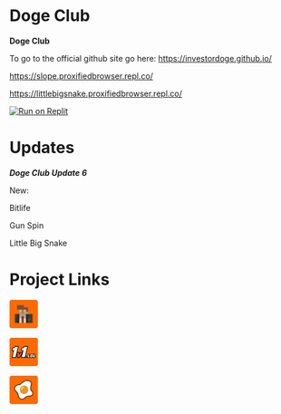 # Doge Club

**Doge Club**


To go to the official github site go here: https://investordoge.github.io/

https://slope.proxifiedbrowser.repl.co/

https://littlebigsnake.proxifiedbrowser.repl.co/

<p dir="auto"><a href="https://replit.com/github/investordoge/investordoge.github.io" rel="nofollow"><img src="https://camo.githubusercontent.com/de8d18f58a5c013d803964424dc10e4276d57c2d9f7d2bd5ce2ffa127d6e832c/68747470733a2f2f62696e6261736862616e616e612e6769746875622e696f2f6465706c6f792d627574746f6e732f627574746f6e732f72656d6164652f7265706c69742e737667" alt="Run on Replit" data-canonical-src="https://binbashbanana.github.io/deploy-buttons/buttons/remade/replit.svg" style="max-width: 100%;"></a></p>

  # Updates

***Doge Club Update 6***

New:

Bitlife

Gun Spin

Little Big Snake

  # Project Links
  
<p dir="auto"><a href="https://www.browserfps.repl.co" rel="nofollow"><img src="https://raw.githubusercontent.com/InvestorDoge/InvestorDoge.github.io/main/Redirect.png" wdith="50" height="50" alt="Run on Replit" data-canonical-src="https://raw.githubusercontent.com/InvestorDoge/InvestorDoge.github.io/main/Redirect.png" title="Krunker.io" style="max-width: 100%;"></https://raw.githubusercontent.com/InvestorDoge/InvestorDoge.github.io/main/0_favicon.pnga></p>

<p dir="auto"><a href="https://1v1lol.proxifiedbrowser.repl.co/" rel="nofollow"><img src="https://raw.githubusercontent.com/InvestorDoge/InvestorDoge.github.io/main/Redirect2.png" wdith="50" height="50" alt="Run on Replit" data-canonical-src="https://raw.githubusercontent.com/InvestorDoge/InvestorDoge.github.io/main/Redirect2.png" title="1v1.lol" style="max-width: 100%;"></https://raw.githubusercontent.com/InvestorDoge/InvestorDoge.github.io/main/0_favicon.pnga></p>

<p dir="auto"><a href="https://www.shellshockio.repl.co/" rel="nofollow"><img src="https://raw.githubusercontent.com/InvestorDoge/InvestorDoge.github.io/main/Redirect3.png" wdith="50" height="50" alt="Run on Replit" data-canonical-src="https://raw.githubusercontent.com/InvestorDoge/InvestorDoge.github.io/main/Redirect3.png" title="Shellshock.io" style="max-width: 100%;"></https://raw.githubusercontent.com/InvestorDoge/InvestorDoge.github.io/main/0_favicon.pnga></p>
